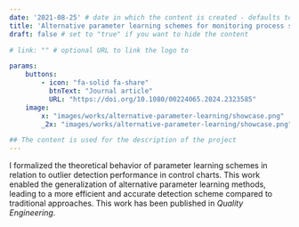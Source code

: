 ```yaml
---
date: '2021-08-25' # date in which the content is created - defaults to "today"
title: 'Alternative parameter learning schemes for monitoring process stability'
draft: false # set to "true" if you want to hide the content 

# link: "" # optional URL to link the logo to

params:
    buttons:
        - icon: "fa-solid fa-share"
          btnText: "Journal article"
          URL: "https://doi.org/10.1080/00224065.2024.2323585"
    image:  
        x: "images/works/alternative-parameter-learning/showcase.png"
        _2x: "images/works/alternative-parameter-learning/showcase.png"

## The content is used for the description of the project
---
```


I formalized the theoretical behavior of parameter learning schemes in relation to outlier detection performance in control charts. This work enabled the generalization of alternative parameter learning methods, leading to a more efficient and accurate detection scheme compared to traditional approaches.
This work has been published in *Quality Engineering*.
